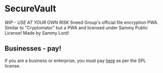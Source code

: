 # SecureVault
*WIP - USE AT YOUR OWN RISK* Sneed Group's official file encryption PWA. Similar to "Cryptomator" but a PWA and licensed under Sammy Public License! Made by Sammy Lord!

## Businesses - pay!

If you are a business or enterprise, you must pay [here](https://coindrop.to/sneed-group) as per the SPL license.
